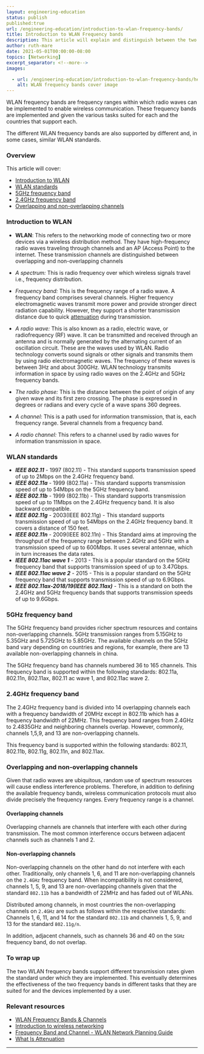 ```yaml
---
layout: engineering-education
status: publish
published:true 
url: /engineering-education/introduction-to-wlan-frequency-bands/
title: Introduction to WLAN Frequency bands
description: This article will explain and distinguish between the two WLAN frequency bands 2.4GHz and 5GHz. It will define the WLAN standards supported by each of the frequency bands and further state the channels within the frequency bands.
author: ruth-mare
date: 2021-05-01T00:00:00-08:00
topics: [Networking]
excerpt_separator: <!--more-->
images:

  - url: /engineering-education/introduction-to-wlan-frequency-bands/hero.jpg
    alt: WLAN frequency bands cover image 
---
```


WLAN frequency bands are frequency ranges within which radio waves can be implemented to enable wireless communication. These frequency bands are implemented and given the various tasks suited for each and the countries that support each.
<!--more-->
The different WLAN frequency bands are also supported by different and, in some cases, similar WLAN standards.

### Overview
This article will cover:
- [Introduction to WLAN](#introduction-to-wlan)
- [WLAN standards](#wlan-standards)
- [5GHz frequency band](#5ghz-frequency-band)
- [2.4GHz frequency band](#2.4ghz-frequency-band)
- [Overlapping and non-overlapping channels](#overlapping-and-nonoverlapping-channels)

### Introduction to WLAN
- **WLAN**: This refers to the networking mode of connecting two or more devices via a wireless distribution method. They have high-frequency radio waves traveling through channels and an AP (Access Point) to the internet. These transmission channels are distinguished between overlapping and non-overlapping channels

- *A spectrum:* This is radio frequency over which wireless signals travel i.e., frequency distribution.

- *Frequency band:* This is the frequency range of a radio wave. A frequency band comprises several channels.
Higher frequency electromagnetic waves transmit more power and provide stronger direct radiation capability. However, they support a shorter transmission distance due to quick [attenuation](https://www.comptia.org/content/guides/what-is-attenuation) during transmission.

- *A radio wave:* This is also known as a radio, electric wave, or radiofrequency (RF) wave. It can be transmitted and received through an antenna and is normally generated by the alternating current of an oscillation circuit. These are the waves used by WLAN. Radio technology converts sound signals or other signals and transmits them by using radio electromagnetic waves. The frequency of these waves is between 3Hz and about 300GHz. WLAN technology transmits information in space by using radio waves on the 2.4GHz and 5GHz frequency bands.

- *The radio phase:* This is the distance between the point of origin of any given wave and its first zero crossing. The phase is expressed in degrees or radians and every cycle of a wave spans 360 degrees.

- *A channel:* This is a path used for information transmission, that is, each frequency range. Several channels from a frequency band.

- *A radio channel:* This refers to a channel used by radio waves for information transmission in space.

### WLAN standards
- ***IEEE 802.11*** - 1997 (802.11) - This standard supports transmission speed of up to 2Mbps on the 2.4GHz frequency band.
- ***IEEE 802.11a*** - 1999 (802.11a) - This standard supports transmission speed of up to 54Mbps on the 5GHz frequency band.
- ***IEEE 802.11b*** - 1999 (802.11b) - This standard supports transmission speed of up to 11Mbps on the 2.4GHz frequency band. It is also backward compatible.
- ***IEEE 802.11g*** - 2003(IEEE 802.11g) - This standard supports transmission speed of up to 54Mbps on the 2.4GHz frequency band. It covers a distance of 150 feet.
- ***IEEE 802.11n*** - 2009(IEEE 802.11n) - This Standard aims at improving the throughput of the frequency range between 2.4GHz and 5GHz with a transmission speed of up to 600Mbps. It uses several antennae, which in turn increases the data rates.
- ***IEEE 802.11ac wave 1*** - 2013 - This is a popular standard on the 5GHz frequency band that supports transmission speed of up to 3.47Gbps.
- ***IEEE 802.11ac wave 2*** - 2015 - This is a popular standard on the 5GHz frequency band that supports transmission speed of up to 6.9Gbps.
- ***IEEE 802.11ax-2018/19(IEEE 802.11ax)*** - This is a standard on both the 2.4GHz and 5GHz frequency bands that supports transmission speeds of up to 9.6Gbps.


### 5GHz frequency band
The 5GHz frequency band provides richer spectrum resources and contains non-overlapping channels.  5GHz transmission ranges from 5.15GHz to 5.35GHz and 5.725GHz to 5.85GHz. The available channels on the 5GHz band vary depending on countries and regions, for example, there are 13 available non-overlapping channels in china.

The 5GHz frequency band has channels numbered 36 to 165 channels. This frequency band is supported within the following standards: 802.11a, 802.11n, 802.11ax, 802.11 ac wave 1, and 802.11ac wave 2.


### 2.4GHz frequency band
The 2.4GHz frequency band is divided into 14 overlapping channels each with a frequency bandwidth of 20MHz except in 802.11b which has a frequency bandwidth of 22MHz. This frequency band ranges from 2.4GHz to 2.4835GHz and neighboring channels overlap. However, commonly, channels 1,5,9, and 13 are non-overlapping channels.

This frequency band is supported within the following standards: 802.11, 802.11b, 802.11g, 802.11n, and 802.11ax.

### Overlapping and non-overlapping channels
Given that radio waves are ubiquitous, random use of spectrum resources will cause endless interference problems. Therefore, in addition to defining the available frequency bands, wireless communication protocols must also divide precisely the frequency ranges. Every frequency range is a channel.

#### Overlapping channels
Overlapping channels are channels that interfere with each other during transmission. The most common interference occurs between adjacent channels such as channels 1 and 2.

#### Non-overlapping channels
Non-overlapping channels on the other hand do not interfere with each other. Traditionally, only channels 1, 6, and 11 are non-overlapping channels on the `2.4GHz` frequency band. When incompatibility is not considered, channels 1, 5, 9, and 13 are non-overlapping channels given that the standard `802.11b` has a bandwidth of 22MHz and has faded out of WLANs.

Distributed among channels, in most countries the non-overlapping channels on `2.4GHz` are such as follows within the respective standards: Channels 1, 6, 11, and 14 for the standard `802.11b` and channels 1, 5, 9, and 13 for the standard `802.11g/n`.

In addition, adjacent channels, such as channels 36 and 40 on the `5GHz` frequency band, do not overlap.


### To wrap up
The two WLAN frequency bands support different transmission rates given the standard under which they are implemented. This eventually determines the effectiveness of the two frequency bands in different tasks that they are suited for and the devices implemented by a user.


### Relevant resources
- [WLAN Frequency Bands & Channels](https://www.cablefree.net/wirelesstechnology/wireless-lan/wlan-frequency-bands-channels/#:~:text=WLAN%20Frequency%20Bands%3A%20The%20802.11,into%20a%20multitude%20of%20channels.)
- [Introduction to wireless networking](https://www.section.io/engineering-education/introduction-to-wireless-networking/)
- [Frequency Band and Channel - WLAN Network Planning Guide](https://support.huawei.com/enterprise/en/doc/EDOC1000113315/2d2a4a3c/frequency-band-and-channel)
- [What Is Attenuation](https://www.comptia.org/content/guides/what-is-attenuation)

---
